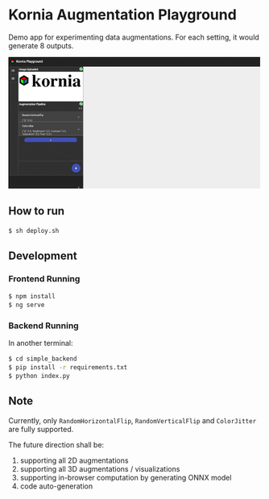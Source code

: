 # Kornia Augmentation Playground

Demo app for experimenting data augmentations. For each setting, it would generate 8 outputs.

![-](./misc/demo.gif)

## How to run
```bash
$ sh deploy.sh
```

## Development
### Frontend Running
```bash
$ npm install
$ ng serve
```

### Backend Running
In another terminal:
```bash
$ cd simple_backend
$ pip install -r requirements.txt
$ python index.py
```

## Note

Currently, only ```RandomHorizontalFlip```, ```RandomVerticalFlip``` and ```ColorJitter``` are fully supported.

The future direction shall be:
1.  supporting all 2D augmentations
2.  supporting all 3D augmentations / visualizations
3.  supporting in-browser computation by generating ONNX model
4.  code auto-generation